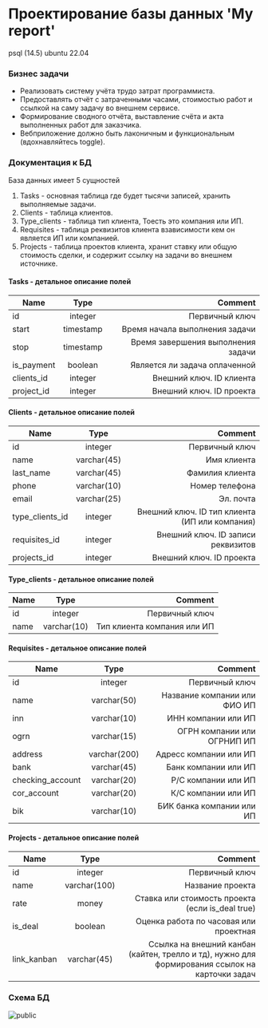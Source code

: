 # Проектирование базы данных 'My report'
psql (14.5) ubuntu 22.04

### Бизнес задачи

* Реализовать систему учёта трудо затрат программиста.
* Предоставлять отчёт с затраченными часами, стоимостью работ и ссылкой на саму задачу во внешнем сервисе.
* Формирование сводного отчёта, выставление счёта и акта выполненных работ для заказчика.
* Вебприложение должно быть лаконичным и функциональным (вдохнавляйтесь toggle).

### Документация к БД

База данных имеет 5 сущностей
1. Tasks - основная таблица где будет тысячи записей, хранить выполняемые задачи.
2. Clients - таблица клиентов.
3. Type_сlients - таблица тип клиента, Тоесть это компания или ИП.
4. Requisites - таблица реквизитов клиента взависимости кем он является ИП или компанией.
5. Projects - таблица проектов клиента, хранит ставку или общую стоимость сделки, и содержит ссылку на задачи во внешнем источнике.

#### Tasks - детальное описание полей
| Name       |   Type    |                            Comment |
|------------|:---------:|-----------------------------------:|
| id         | integer   |                     Первичный ключ |
| start      | timestamp |     Время начала выполнения задачи |
| stop       | timestamp | Время завершения выполнения задачи |
| is_payment |  boolean  |      Является ли задача оплаченной |
| clients_id |  integer  |           Внешний ключ. ID клиента |
| project_id |  integer  |           Внешний ключ. ID проекта |



#### Clients - детальное описание полей
| Name            |    Type     |                                        Comment |
|-----------------|:-----------:|-----------------------------------------------:|
| id              |  integer    |                                 Первичный ключ |
| name            | varchar(45) |                                    Имя клиента |
| last_name       | varchar(45) |                                Фамилия клиента |
| phone           | varchar(10) |                                 Номер телефона |
| email           | varchar(25) |                                      Эл. почта |
| type_clients_id |   integer   | Внешний ключ. ID тип клиента (ИП или компания) |
| requisites_id   |   integer   |             Внешний ключ. ID записи реквизитов |
| projects_id     |   integer   |                       Внешний ключ. ID проекта |


#### Type_сlients - детальное описание полей
| Name       |    Type     |                     Comment |
|------------|:-----------:|----------------------------:|
| id         |   integer   |              Первичный ключ |
| name       | varchar(10) | Тип клиента компания или ИП |

#### Requisites - детальное описание полей
| Name             |     Type     |                      Comment |
|------------------|:------------:|-----------------------------:|
| id               |    integer   |               Первичный ключ |
| name             | varchar(50)  | Название компании или ФИО ИП |
| inn              | varchar(10)  |          ИНН компании или ИП |
| ogrn             | varchar(15)  |  ОГРН компании или ОГРНИП ИП |
| address          | varchar(200) |       Адресс компании или ИП |
| bank             | varchar(45)  |         Банк компании или ИП |
| checking_account | varchar(20)  |          Р/С компании или ИП |
| cor_account      | varchar(20)  |          К/С компании или ИП |
| bik              | varchar(10)  |   БИК банка компании или ИП  |

#### Projects - детальное описание полей
| Name         |     Type     |                                                                                         Comment |
|--------------|:------------:|------------------------------------------------------------------------------------------------:|
| id           |   integer    |                                                                                  Первичный ключ |
| name         | varchar(100) |                                                                                Название проекта |
| rate         |    money     |                                                Ставка или стоимость проекта (если is_deal true) |
| is_deal      |   boolean    |                                                          Оценка работа по часовая или проектная |
| link_kanban  | varchar(45)  | Ссылка на внешний канбан (кайтен, трелло и тд), нужно для формирования ссылок на карточки задач |

### Схема БД

![public](https://user-images.githubusercontent.com/50550746/205484770-4141d5b0-d82d-48cd-a5a1-8eb15e9fcc63.png)